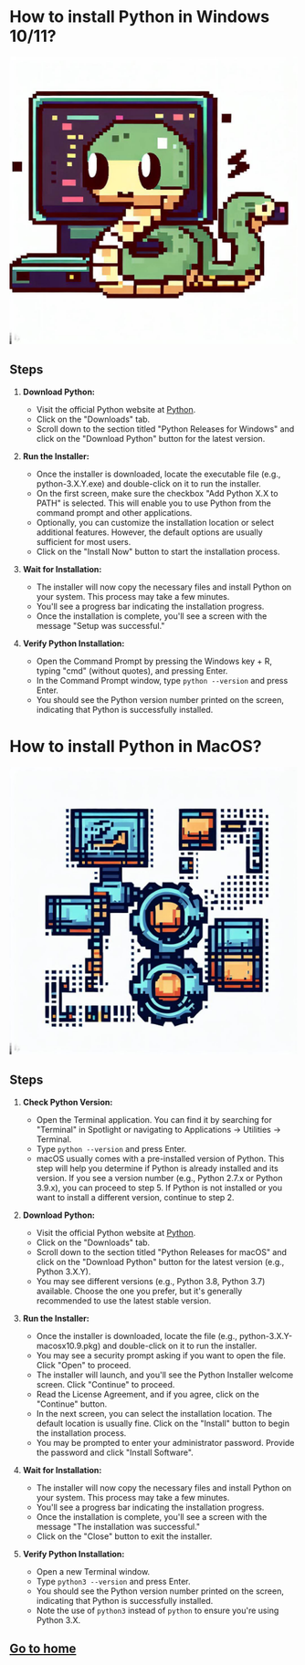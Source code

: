 # How to install Python in Windows 10/11?
![image](../material/images/robot-images-examples-(2).png)

## Steps
1. **Download Python:**
    - Visit the official Python website at [Python](https://www.python.org/).
    - Click on the "Downloads" tab.
    - Scroll down to the section titled "Python Releases for Windows" and click on the "Download Python" button for the latest version.

2. **Run the Installer:**
    - Once the installer is downloaded, locate the executable file (e.g., python-3.X.Y.exe) and double-click on it to run the installer.
    - On the first screen, make sure the checkbox "Add Python X.X to PATH" is selected. This will enable you to use Python from the command prompt and other applications.
    - Optionally, you can customize the installation location or select additional features. However, the default options are usually sufficient for most users.
    - Click on the "Install Now" button to start the installation process.

3. **Wait for Installation:**
    - The installer will now copy the necessary files and install Python on your system. This process may take a few minutes.
    - You'll see a progress bar indicating the installation progress.
    - Once the installation is complete, you'll see a screen with the message "Setup was successful."

4.  **Verify Python Installation:**
    - Open the Command Prompt by pressing the Windows key + R, typing "cmd" (without quotes), and pressing Enter.
    - In the Command Prompt window, type `python --version` and press Enter.
    - You should see the Python version number printed on the screen, indicating that Python is successfully installed.

# How to install Python in MacOS?
![image](../material/images/robot-images-examples-(8).png)

## Steps
1.  **Check Python Version:**
    - Open the Terminal application. You can find it by searching for "Terminal" in Spotlight or navigating to Applications → Utilities → Terminal.
    - Type `python --version` and press Enter.
    - macOS usually comes with a pre-installed version of Python. This step will help you determine if Python is already installed and its version. If you see a version number (e.g., Python 2.7.x or Python 3.9.x), you can proceed to step 5. If Python is not installed or you want to install a different version, continue to step 2.

2.  **Download Python:**
    - Visit the official Python website at [Python](https://www.python.org/).
    - Click on the "Downloads" tab.
    - Scroll down to the section titled "Python Releases for macOS" and click on the "Download Python" button for the latest version (e.g., Python 3.X.Y).
    - You may see different versions (e.g., Python 3.8, Python 3.7) available. Choose the one you prefer, but it's generally recommended to use the latest stable version.

3.  **Run the Installer:**
    - Once the installer is downloaded, locate the file (e.g., python-3.X.Y-macosx10.9.pkg) and double-click on it to run the installer.
    - You may see a security prompt asking if you want to open the file. Click "Open" to proceed.
    - The installer will launch, and you'll see the Python Installer welcome screen. Click "Continue" to proceed.
    - Read the License Agreement, and if you agree, click on the "Continue" button.
    - In the next screen, you can select the installation location. The default location is usually fine. Click on the "Install" button to begin the installation process.
    - You may be prompted to enter your administrator password. Provide the password and click "Install Software".

4.  **Wait for Installation:**
    - The installer will now copy the necessary files and install Python on your system. This process may take a few minutes.
    - You'll see a progress bar indicating the installation progress.
    - Once the installation is complete, you'll see a screen with the message "The installation was successful."
    - Click on the "Close" button to exit the installer.

5.  **Verify Python Installation:**    
    - Open a new Terminal window.
    - Type `python3 --version` and press Enter.
    - You should see the Python version number printed on the screen, indicating that Python is successfully installed.
    - Note the use of `python3` instead of `python` to ensure you're using Python 3.X.

## [Go to home](../README.md)
